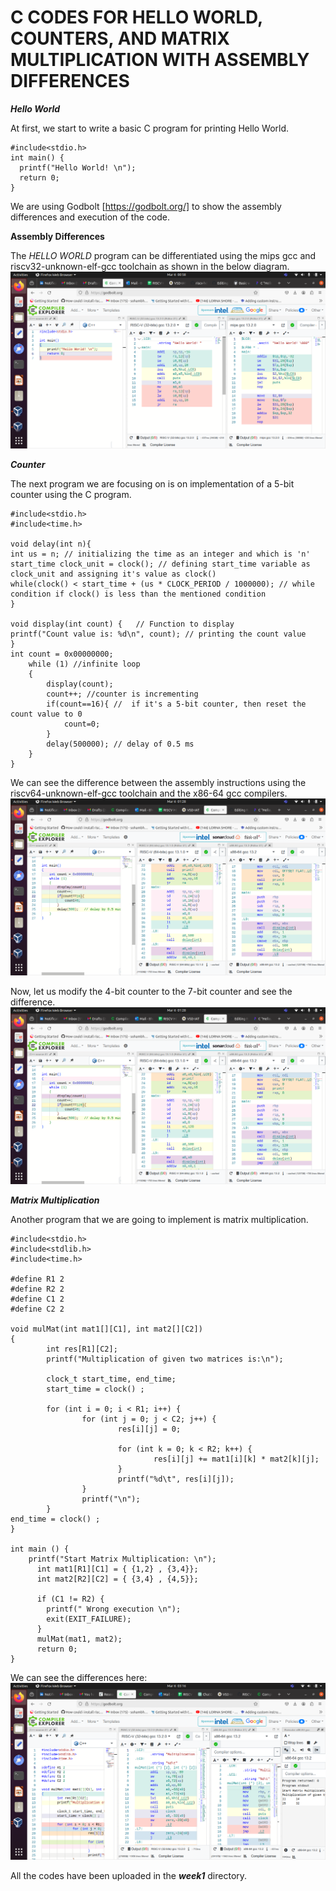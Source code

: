 # C CODES FOR HELLO WORLD, COUNTERS, AND MATRIX MULTIPLICATION WITH ASSEMBLY DIFFERENCES

***Hello World***

At first, we start to write a basic C program for printing Hello World.

```
#include<stdio.h>
int main() {
  printf("Hello World! \n");
  return 0;
}
```
We are using Godbolt [https://godbolt.org/] to show the assembly differences and execution of the code.

**Assembly Differences**

The *HELLO WORLD* program can be differentiated using the mips gcc and riscv32-unknown-elf-gcc toolchain as shown in the below diagram.
![image](/week1/helloworld.png)

***Counter***

The next program we are focusing on is on implementation of a 5-bit counter using the C program.
```
#include<stdio.h>
#include<time.h>

void delay(int n){
int us = n; // initializing the time as an integer and which is 'n'
start_time clock_unit = clock(); // defining start_time variable as clock_unit and assigning it's value as clock()
while(clock() < start_time + (us * CLOCK_PERIOD / 1000000); // while condition if clock() is less than the mentioned condition
}

void display(int count) {   // Function to display
printf("Count value is: %d\n", count); // printing the count value
}
int count = 0x00000000;
	while (1) //infinite loop
	{
		display(count);
		count++; //counter is incrementing
        if(count==16){ //  if it's a 5-bit counter, then reset the count value to 0
            count=0; 
        }
		delay(500000); // delay of 0.5 ms
	}
}
```
We can see the difference between the assembly instructions using the riscv64-unknown-elf-gcc toolchain and the x86-64 gcc compilers.
![image](/week1/4_bit_counter.png)

Now, let us modify the 4-bit counter to the 7-bit counter and see the difference.
![image2](/week1/7_bit_counter.png)

***Matrix Multiplication***

Another program that we are going to implement is matrix multiplication.
```
#include<stdio.h>
#include<stdlib.h>
#include<time.h>

#define R1 2
#define R2 2
#define C1 2
#define C2 2

void mulMat(int mat1[][C1], int mat2[][C2])
{
        int res[R1][C2];
        printf("Multiplication of given two matrices is:\n");

        clock_t start_time, end_time;
        start_time = clock() ;

        for (int i = 0; i < R1; i++) {
                for (int j = 0; j < C2; j++) {
                        res[i][j] = 0;

                        for (int k = 0; k < R2; k++) {
                                res[i][j] += mat1[i][k] * mat2[k][j];
                        }
                        printf("%d\t", res[i][j]);
                }
                printf("\n");
        }
end_time = clock() ;
}

int main () {
    printf("Start Matrix Multiplication: \n");
      int mat1[R1][C1] = { {1,2} , {3,4}};
      int mat2[R2][C2] = { {3,4} , {4,5}};

      if (C1 != R2) {
        printf(" Wrong execution \n");
        exit(EXIT_FAILURE);
      }
      mulMat(mat1, mat2);
      return 0;
}
```
We can see the differences here:
![matmul](/week1/matmul.png)

All the codes have been uploaded in the ***week1*** directory. 






